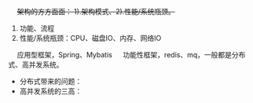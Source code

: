 


&emsp; ~~架构的方方面面： 1).架构模式、2).性能/系统瓶颈。~~   

1. 功能、流程
2. 性能/系统瓶颈：CPU、磁盘IO、内存、网络IO


&emsp; 应用型框架，Spring、Mybatis
&emsp; 功能性框架，redis、mq，一般都是分布式、高并发系统。  

* 分布式带来的问题：  
* 高并发系统的三高：  

<!-- 

 顶级架构师究竟有多牛？这个方法论带你跨越鸿沟！ 
 https://mp.weixin.qq.com/s/xzQe2Efy9I7nzNJftBWvLQ

数据中台
https://mp.weixin.qq.com/s/MrpIVY-u4jL7WDc8UvWaIQ

-->

